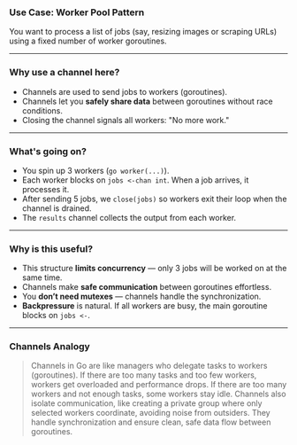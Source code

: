 ###  **Use Case: Worker Pool Pattern**

You want to process a list of jobs (say, resizing images or scraping URLs) using a fixed number of worker goroutines.

---

###  **Why use a channel here?**

* Channels are used to send jobs to workers (goroutines).
* Channels let you **safely share data** between goroutines without race conditions.
* Closing the channel signals all workers: "No more work."

---

###  **What's going on?**

* You spin up 3 workers (`go worker(...)`).
* Each worker blocks on `jobs <-chan int`. When a job arrives, it processes it.
* After sending 5 jobs, we `close(jobs)` so workers exit their loop when the channel is drained.
* The `results` channel collects the output from each worker.

---

###  **Why is this useful?**

* This structure **limits concurrency** — only 3 jobs will be worked on at the same time.
* Channels make **safe communication** between goroutines effortless.
* You **don’t need mutexes** — channels handle the synchronization.
* **Backpressure** is natural. If all workers are busy, the main goroutine blocks on `jobs <-`.

---

###  Channels Analogy 

> Channels in Go are like managers who delegate tasks to workers (goroutines). If there are too many tasks and too few workers, workers get overloaded and performance drops. If there are too many workers and not enough tasks, some workers stay idle. Channels also isolate communication, like creating a private group where only selected workers coordinate, avoiding noise from outsiders. They handle synchronization and ensure clean, safe data flow between goroutines.

